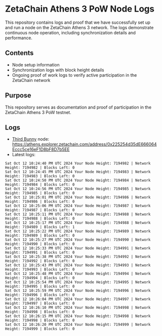 # ZetaChain Athens 3 PoW Node Logs
This repository contains logs and proof that we have successfully set up and run a node on the ZetaChain Athens 3 network. The logs demonstrate continuous node operation, including synchronization details and performance.

## Contents
- Node setup information
- Synchronization logs with block height details
- Ongoing proof of work logs to verify active participation in the ZetaChain network

## Purpose
This repository serves as documentation and proof of participation in the ZetaChain Athens 3 PoW testnet.

## Logs

- [Third Bunny](https://thirdbunny.xyz/) node: https://athens.explorer.zetachain.com/address/0x225254d35dE666064Eccc5ce16eF1D8bF8D7b5EE
- Latest logs:
```
Sat Oct 12 10:24:40 PM UTC 2024 Your Node Height: 7194982 | Network Height: 7194982 | Blocks Left: 0
Sat Oct 12 10:24:45 PM UTC 2024 Your Node Height: 7194983 | Network Height: 7194983 | Blocks Left: 0
Sat Oct 12 10:24:50 PM UTC 2024 Your Node Height: 7194984 | Network Height: 7194984 | Blocks Left: 0
Sat Oct 12 10:24:56 PM UTC 2024 Your Node Height: 7194985 | Network Height: 7194985 | Blocks Left: 0
Sat Oct 12 10:25:01 PM UTC 2024 Your Node Height: 7194986 | Network Height: 7194986 | Blocks Left: 0
Sat Oct 12 10:25:06 PM UTC 2024 Your Node Height: 7194987 | Network Height: 7194987 | Blocks Left: 0
Sat Oct 12 10:25:11 PM UTC 2024 Your Node Height: 7194988 | Network Height: 7194988 | Blocks Left: 0
Sat Oct 12 10:25:17 PM UTC 2024 Your Node Height: 7194988 | Network Height: 7194989 | Blocks Left: 1
Sat Oct 12 10:25:22 PM UTC 2024 Your Node Height: 7194989 | Network Height: 7194989 | Blocks Left: 0
Sat Oct 12 10:25:27 PM UTC 2024 Your Node Height: 7194990 | Network Height: 7194990 | Blocks Left: 0
Sat Oct 12 10:25:33 PM UTC 2024 Your Node Height: 7194991 | Network Height: 7194991 | Blocks Left: 0
Sat Oct 12 10:25:38 PM UTC 2024 Your Node Height: 7194992 | Network Height: 7194992 | Blocks Left: 0
Sat Oct 12 10:25:43 PM UTC 2024 Your Node Height: 7194993 | Network Height: 7194993 | Blocks Left: 0
Sat Oct 12 10:25:48 PM UTC 2024 Your Node Height: 7194994 | Network Height: 7194994 | Blocks Left: 0
Sat Oct 12 10:25:54 PM UTC 2024 Your Node Height: 7194995 | Network Height: 7194995 | Blocks Left: 0
Sat Oct 12 10:25:59 PM UTC 2024 Your Node Height: 7194996 | Network Height: 7194996 | Blocks Left: 0
Sat Oct 12 10:26:04 PM UTC 2024 Your Node Height: 7194997 | Network Height: 7194997 | Blocks Left: 0
Sat Oct 12 10:26:10 PM UTC 2024 Your Node Height: 7194998 | Network Height: 7194998 | Blocks Left: 0
Sat Oct 12 10:26:15 PM UTC 2024 Your Node Height: 7194998 | Network Height: 7194998 | Blocks Left: 0
Sat Oct 12 10:26:20 PM UTC 2024 Your Node Height: 7194999 | Network Height: 7194999 | Blocks Left: 0
```
